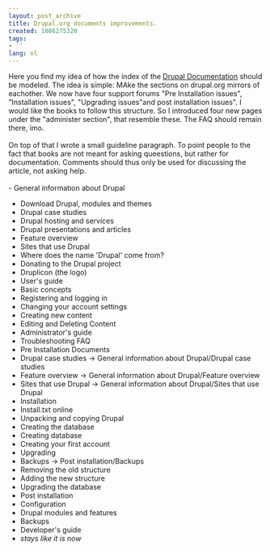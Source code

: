 ```yaml
---
layout: post_archive
title: Drupal.org documents improvements.
created: 1086275320
tags:
- ''
lang: nl
---
```

Here you find my idea of how the index of the [Drupal Documentation](http://drupal.org/handbook) should be modeled. The idea is simple: MAke the sections on drupal.org mirrors of eachother. We now have four support forums "Pre Installation issues", "Installation issues", "Upgrading issues"and post installation issues". I would like the books to follow this structure. So I introduced four new pages under the "administer section", that resemble these. The FAQ should remain there, imo.<br /><br />On top of that I wrote a small guideline paragraph. To point people to the fact that books are not meant for asking queestions, but rather for documentation. Comments should thus only be used for discussing the article, not asking help.<br /><br />- General information about Drupal
- Download Drupal, modules and themes
- Drupal case studies
- Drupal hosting and services
- Drupal presentations and articles
- Feature overview
- Sites that use Drupal
- Where does the name 'Drupal' come from?
- Donating to the Drupal project
- Druplicon (the logo)
- User's guide
- Basic concepts
- Registering and logging in
- Changing your account settings
- Creating new content 
- Editing and Deleting Content
- Administrator's guide
- Troubleshooting FAQ
- Pre Installation Documents
- Drupal case studies -&gt; General information about Drupal/Drupal case studies
- Feature overview -&gt; General information about Drupal/Feature overview
- Sites that use Drupal -&gt; General information about Drupal/Sites that use Drupal
- Installation
- Install.txt online
- Unpacking and copying Drupal
- Creating the database
- Creating database 
- Creating your first account
- Upgrading
- Backups -&gt; Post installation/Backups
- Removing the old structure
- Adding the new structure
- Upgrading the database 
- Post installation
- Configuration
- Drupal modules and features
- Backups
- Developer's guide
- <span style="font-style: italic; text-transform: none; font-variant:normal; ">stays like it is now</span>
